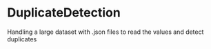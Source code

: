 # DuplicateDetection
Handling a large dataset with .json files to read the values and detect duplicates
